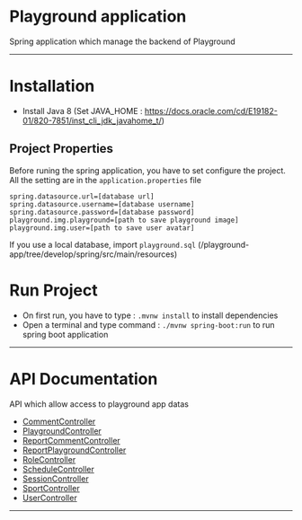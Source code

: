 # Playground application

Spring application which manage the backend of Playground

___

# Installation

- Install Java 8 (Set JAVA_HOME : https://docs.oracle.com/cd/E19182-01/820-7851/inst_cli_jdk_javahome_t/)

## Project Properties

Before runing the spring application, you have to set configure the project. All the setting are in the `application.properties` file

```
spring.datasource.url=[database url]
spring.datasource.username=[database username]
spring.datasource.password=[database password]
playground.img.playground=[path to save playground image]
playground.img.user=[path to save user avatar]
```

If you use a local database, import `playground.sql` (/playground-app/tree/develop/spring/src/main/resources)

# Run Project

- On first run, you have to type : `.mvnw install` to install dependencies
- Open a terminal and type command : `./mvnw spring-boot:run` to run spring boot application

___

# API Documentation

API which allow access to playground app datas

- [CommentController](./apidoc/CommentController.md)
- [PlaygroundController](./apidoc/PlaygroundController.md)
- [ReportCommentController](./apidoc/ReportCommentController.md)
- [ReportPlaygroundController](./apidoc/ReportPlaygroundController.md)
- [RoleController](./apidoc/RoleController.md)
- [ScheduleController](./apidoc/ScheduleController.md)
- [SessionController](./apidoc/SessionController.md)
- [SportController](./apidoc/SportController.md)
- [UserController](./apidoc/UserController.md)

___
